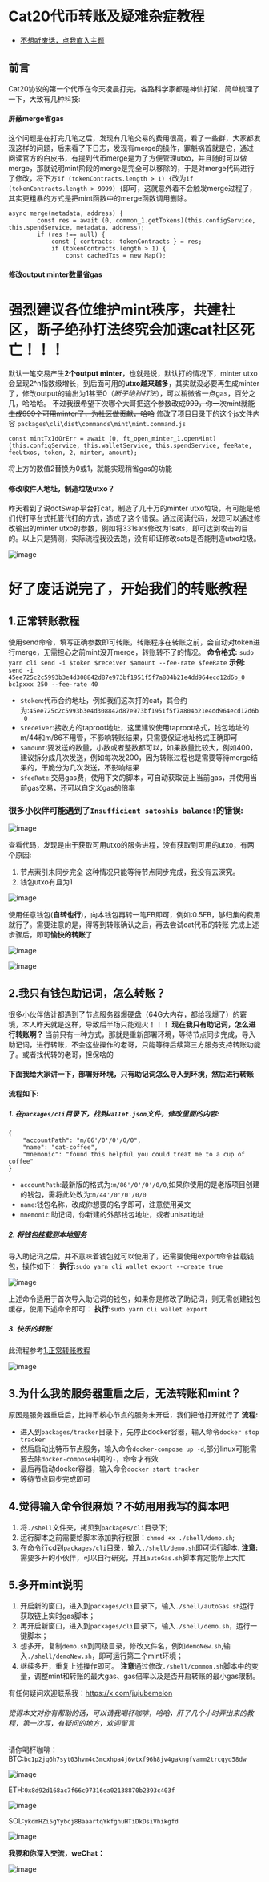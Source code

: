 # Cat20代币转账及疑难杂症教程
- [不想听废话，点我直入主题](#1正常转账教程)
## 前言
Cat20协议的第一个代币在今天凌晨打完，各路科学家都是神仙打架，简单梳理了一下，大致有几种科技:
#### **屏蔽merge省gas**
这个问题是在打完几笔之后，发现有几笔交易的费用很高，看了一些群，大家都发现这样的问题，后来看了下日志，发现有merge的操作，罪魁祸首就是它，通过阅读官方的白皮书，有提到代币merge是为了方便管理utxo，并且随时可以做merge，那就说明mint阶段的merge是完全可以移除的，于是对merge代码进行了修改，将下方`if (tokenContracts.length > 1) {`改为`if (tokenContracts.length > 9999) {`即可，这就意外着不会触发merge过程了，其实更粗暴的方式是把mint函数中的merge函数调用删除。
```
async merge(metadata, address) {
        const res = await (0, common_1.getTokens)(this.configService, this.spendService, metadata, address);
        if (res !== null) {
            const { contracts: tokenContracts } = res;
            if (tokenContracts.length > 1) {
                const cachedTxs = new Map();
```
#### **修改output minter数量省gas**
# 强烈建议各位维护mint秩序，共建社区，断子绝孙打法终究会加速cat社区死亡！！！
默认一笔交易产生**2个output minter**，也就是说，默认打的情况下，minter utxo会呈现2^n指数级增长，到后面可用的**utxo越来越多**，其实就没必要再生成minter了，修改output的输出为1甚至0（*断子绝孙打法*），可以稍微省一点gas，百分之几，哈哈哈。
~~不过我很希望下次哪个大哥把这个参数改成999，你一次mint就能生成999个可用minter了，为社区做贡献，哈哈~~
修改了项目目录下的这个js文件内容
`packages\cli\dist\commands\mint\mint.command.js`
```
const mintTxIdOrErr = await (0, ft_open_minter_1.openMint)(this.configService, this.walletService, this.spendService, feeRate, feeUtxos, token, 2, minter, amount);
```
将上方的数值2替换为0或1，就能实现稍省gas的功能
#### **修改收件人地址，制造垃圾utxo？**
昨天看到了说dotSwap平台打cat，制造了几十万的minter utxo垃圾，有可能是他们代打平台式托管代打的方式，造成了这个错误。通过阅读代码，发现可以通过修改输出的minter utxo的参数，例如将331sats修改为1sats，即可达到攻击的目的。以上只是猜测，实际流程我没去跑，没有印证修改sats是否能制造utxo垃圾。

![image](images/sats参数.png)

# 好了废话说完了，开始我们的转账教程
## 1.正常转账教程
使用send命令，填写正确参数即可转账，转账程序在转账之前，会自动对token进行merge，无需担心之前mint没开merge，转账转不了的情况。
**命令格式:**
```sudo yarn cli send -i $token $receiver $amount --fee-rate $feeRate```
**示例:**
```send -i 45ee725c2c5993b3e4d308842d87e973bf1951f5f7a804b21e4dd964ecd12d6b_0 bc1pxxx 250 --fee-rate 40```
- `$token`:代币合约地址，例如我们这次打的cat，其合约为:`45ee725c2c5993b3e4d308842d87e973bf1951f5f7a804b21e4dd964ecd12d6b_0`
- `$receiver`:接收方的taproot地址，这里建议使用taproot格式，钱包地址的m/44和m/86不用管，不影响转账结果，只需要保证地址格式正确即可
- `$amount`:要发送的数量，小数或者整数都可以，如果数量比较大，例如400，建议拆分成几次发送，例如每次发200，因为转账过程也是需要等待merge结果的，干脆分为几次发送，不影响结果
- `$feeRate`:交易gas费，使用下文的脚本，可自动获取链上当前gas，并使用当前gas交易，还可以自定义gas的倍率
### 很多小伙伴可能遇到了`Insufficient satoshis balance!`的错误:

![image](images/2024-09-14-22-31-59.png)

查看代码，发现是由于获取可用utxo的服务进程，没有获取到可用的utxo，有两个原因:
1. 节点索引未同步完全
这种情况只能等待节点同步完成，我没有去深究。
2. 钱包utxo有且为1

![image](images/2024-09-14-22-43-21.png)

使用任意钱包(**自转也行**)，向本钱包再转一笔FB即可，例如:0.5FB，够归集的费用就行了。需要注意的是，得等到转账确认之后，再去尝试cat代币的转账
完成上述步骤后，即可**愉快的转账**了

![image](images/2024-09-14-22-42-46.png)

![image](images/2024-09-15-00-13-19.png)

## 2.我只有钱包助记词，怎么转账？
很多小伙伴估计都遇到了节点服务器爆硬盘（64G大内存，都给我爆了）的窘境，本人昨天就是这样，导致后半场只能观火！！！
**现在我只有助记词，怎么进行转账啊？**
当前只有一种方式，那就是重新部署环境，等待节点同步完成，导入助记词，进行转账，不会这些操作的老哥，只能等待后续第三方服务支持转账功能了。或者找代转的老哥，担保啥的
#### 下面我给大家讲一下，部署好环境，只有助记词怎么导入到环境，然后进行转账
**流程如下:**
##### 1. 在`packages/cli`目录下，找到`wallet.json`文件，修改里面的内容:
```
{
    "accountPath": "m/86'/0'/0'/0/0",
    "name": "cat-coffee",
    "mnemonic": "found this helpful you could treat me to a cup of coffee"
}
```
- `accountPath`:最新版的格式为:`m/86'/0'/0'/0/0`,如果你使用的是老版项目创建的钱包，需将此处改为:`m/44'/0'/0'/0/0`
- `name`:钱包名称，改成你想要的名字即可，注意使用英文
- `mnemonic`:助记词，你新建的外部钱包地址，或者unisat地址
##### 2. 将钱包挂载到本地服务
导入助记词之后，并不意味着钱包就可以使用了，还需要使用export命令挂载钱包，操作如下：
**执行:**`sudo yarn cli wallet export --create true`

![image](images/2024-09-14-22-30-00.png)

上述命令适用于首次导入助记词的钱包，如果你是修改了助记词，则无需创建钱包缓存，使用下述命令即可：
**执行:**`sudo yarn cli wallet export`
##### 3. 快乐的转账
此流程参考[1.正常转账教程](#1正常转账教程)

![image](images/2024-09-15-00-13-19.png)

## 3.为什么我的服务器重启之后，无法转账和mint？
原因是服务器重启后，比特币核心节点的服务未开启，我们把他打开就行了
**流程:**
- 进入到`packages/tracker`目录下，先停止docker容器，输入命令`docker stop tracker`
- 然后启动比特币节点服务，输入命令`docker-compose up -d`,部分linux可能需要去除`docker-compose`中间的`-`，命令才有效
- 最后再启动docker容器，输入命令`docker start tracker`
- 等待节点同步完成即可

## 4.觉得输入命令很麻烦？不妨用用我写的脚本吧
1. 将`./shell`文件夹，拷贝到`packages/cli`目录下;
2. 运行脚本之前需要给脚本添加执行权限：`chmod +x ./shell/demo.sh`;
3. 在命令行cd到`packages/cli`目录，输入`./shell/demo.sh`即可运行脚本.
**注意:** 需要多开的小伙伴，可以自行研究，并且`autoGas.sh`脚本肯定能帮上大忙

## 5.多开mint说明
1. 开启新的窗口，进入到`packages/cli`目录下，输入`./shell/autoGas.sh`运行获取链上实时gas脚本；
2. 再开启新窗口，进入到`packages/cli`目录下，输入`./shell/demo.sh`，运行一键脚本；
3. 想多开，复制`demo.sh`到同级目录，修改文件名，例如`demoNew.sh`,输入`./shell/demoNew.sh`，即可运行第二个mint环境；
4. 继续多开，重复上述操作即可。
**注意**通过修改`./shell/common.sh`脚本中的变量，调整mint和转账的最大gas、gas倍率以及是否开启转账的最小gas限制。

有任何疑问欢迎联系我：https://x.com/jujubemelon
###### 觉得本文对你有帮助的话，可以请我喝杯咖啡，哈哈，肝了几个小时弄出来的教程，第一次写，有疑问的地方，欢迎留言
请你喝杯咖啡：
BTC:`bc1p2jq6h7syt03hvm4c3mcxhpa4j6wtxf96h8jv4gakngfvamm2trcqyd58dw`

![image](images/2024-09-15-00-22-57.png)

ETH:`0x8d92d168ac7f66c97316ea02138870b2393c403f`

![image](images/2024-09-15-00-22-26.png)

SOL:`ykdmHZi5gYybcj8BaaartqYkfghuHTiDkDsiVhikgfd`

![image](images/2024-09-15-00-23-19.png)

**我要和你深入交流，weChat：**

![image](images/2024-09-15-00-19-57.png)

